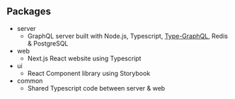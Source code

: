 ## Packages

- server
  - GraphQL server built with Node.js, Typescript, [Type-GraphQL](https://19majkel94.github.io/type-graphql/), Redis & PostgreSQL
- web
  - Next.js React website using Typescript
- ui
  - React Component library using Storybook
- common
  - Shared Typescript code between server & web
